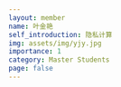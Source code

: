 ```yaml
---
layout: member
name: 叶金艳
self_introduction: 隐私计算
img: assets/img/yjy.jpg
importance: 1
category: Master Students
page: false
---
```



